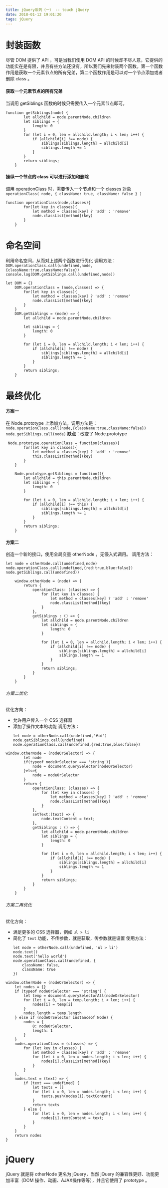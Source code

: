 ```yaml
---
title: jQuery系列（一） -- touch jQuery
date: 2018-01-12 19:01:20
tags: jQuery
---
```

# 封装函数
尽管 DOM 提供了 API ，可是当我们使用 DOM API 的时候却不尽人意，它提供的功能实在是有限，并且有些方法还没有，所以我们先来封装两个函数。第一个函数作用是获取一个元素节点的所有兄弟，第二个函数作用是可以对一个节点添加或者删除 class 。

#### 获取一个元素节点的所有兄弟
当调用 getSiblings 函数的时候只需要传入一个元素节点即可。
```
function getSiblings(node) {
        let allchild = node.parentNode.children
        let siblings = {
            length: 0
        }
        for (let i = 0, len = allchild.length; i < len; i++) {
            if (allchild[i] !== node) {
                siblings[siblings.length] = allchild[i]
                siblings.length += 1
            }
        }
        return siblings;
    }
```

#### 操纵一个节点的 class 可以进行添加和删除
调用 operationClass 时，需要传入一个节点和一个 classes 对象` operationClass( node, { className: true, className: false } )`
```
function operationClass(node,classes){
        for(let key in classes){
            let method = classes[key] ? 'add' : 'remove'
            node.classList[method](key)
        }
    }
```

# 命名空间
利用命名空间，从而对上述两个函数进行优化
调用方法：
` DOM.operationClass.call(undefined,node,{className:true,className:false})`
`console.log(DOM.getSiblings.call(undefined,node))`
```
let DOM = {}
    DOM.operationClass = (node,classes) => {
        for(let key in classes){
            let method = classes[key] ? 'add' : 'remove'
            node.classList[method](key)
        }
    }
    DOM.getSiblings = (node) => {
        let allchild = node.parentNode.children

        let siblings = {
            length: 0
        }

        for (let i = 0, len = allchild.length; i < len; i++) {
            if (allchild[i] !== node) {
                siblings[siblings.length] = allchild[i]
                siblings.length += 1
            }
        }
        return siblings;
    }
```

# 最终优化
#### 方案一
在 Node.prototype 上添加方法，调用方法是：
`node.operationClass.call(node,{className:true,className:false})`
`node.getSiblings.call(node)`
**缺点**：改变了 Node.prototype 
```
 Node.prototype.operationClass = function(classes){
        for(let key in classes){
            let method = classes[key] ? 'add' : 'remove'
            this.classList[method](key)
        }
    }
    
    Node.prototype.getSiblings = function(){
        let allchild = this.parentNode.children
        let siblings = {
            length: 0
        }

        for (let i = 0, len = allchild.length; i < len; i++) {
            if (allchild[i] !== this) {
                siblings[siblings.length] = allchild[i]
                siblings.length += 1
            }
        }
        return siblings;
    }
```
#### 方案二
创造一个新的接口，使用全局变量 otherNode ，无侵入式调用。
调用方法：

    let node = otherNode.call(undefined,node)
    node.operationClass.call(undefined,{red:true,blue:false})
    node.getSiblings.call(undefined))

```
    window.otherNode = (node) => {
        return {
            operationClass: (classes) => {
                for (let key in classes) {
                    let method = classes[key] ? 'add' : 'remove'
                    node.classList[method](key)
                }
            },
            getSiblings : () => {
                let allchild = node.parentNode.children
                let siblings = {
                    length: 0
                }

                for (let i = 0, len = allchild.length; i < len; i++) {
                    if (allchild[i] !== node) {
                        siblings[siblings.length] = allchild[i]
                        siblings.length += 1
                    }
                }
                return siblings;
            }
        }
    }
```
###### 方案二优化
优化方向：
- 允许用户传入一个 CSS 选择器
- 添加了操作文本的功能
调用方法：
    ```
    let node = otherNode.call(undefined,'#id')
    node.getSiblings.call(undefined)
    node.operationClass.call(undefined,{red:true,blue:false})
    ```
    
```
window.otherNode = (nodeOrSelector) => {
        let node
        if(typeof nodeOrSelector === 'string'){
            node = document.querySelector(nodeOrSelector)
        }else{
            node = nodeOrSelector
        }
        return {
            operationClass: (classes) => {
                for (let key in classes) {
                    let method = classes[key] ? 'add' : 'remove'
                    node.classList[method](key)
                }
            },
            setText:(text) => {
                node.textContent = text;
            },
            getSiblings : () => {
                let allchild = node.parentNode.children
                let siblings = {
                    length: 0
                }

                for (let i = 0, len = allchild.length; i < len; i++) {
                    if (allchild[i] !== node) {
                        siblings[siblings.length] = allchild[i]
                        siblings.length += 1
                    }
                }
                return siblings;
            }
        }
    }
```

###### 方案二再优化
优化方向：
- 满足更多的 CSS 选择器，例如 ` ul > li `
- 简化了 ` text ` 功能，不传参数，就是获取，传参数就是设置
使用方法：
    ```
    let node = otherNode.call(undefined, 'ul > li')
    node.text()
    node.text('hello world')
    node.operationClass.call(undefined, {
        className: false,
        className: true
    })
    ```
```
window.otherNode = (nodeOrSelector) => {
    let nodes = {}
    if (typeof nodeOrSelector === 'string') {
        let temp = document.querySelectorAll(nodeOrSelector)
        for (let i = 0, len = temp.length; i < len; i++) {
            nodes[i] = temp[i]
        }
        nodes.length = temp.length
    } else if (nodeOrSelector instanceof Node) {
        nodes = {
            0: nodeOrSelector,
            length: 1
        }
    }
    nodes.operationClass = (classes) => {
        for (let key in classes) {
            let method = classes[key] ? 'add' : 'remove'
            for (let i = 0, len = nodes.length; i < len; i++) {
                nodes[i].classList[method](key)
            }
        }
    },
    nodes.text = (text) => {
        if (text === undefined) {
            let texts = []
            for (let i = 0, len = nodes.length; i < len; i++) {
                texts.push(nodes[i].textContent)
            }
            return texts
        } else {
            for (let i = 0, len = nodes.length; i < len; i++) {
                nodes[i].textContent = text;
            }
        }
    }
    return nodes
}
```

# jQuery

jQuery 就是将 otherNode 更名为 jQuery，当然 jQuery 的兼容性更好、功能更加丰富（DOM 操作、动画、AJAX操作等等），并且它使用了 prototype 。